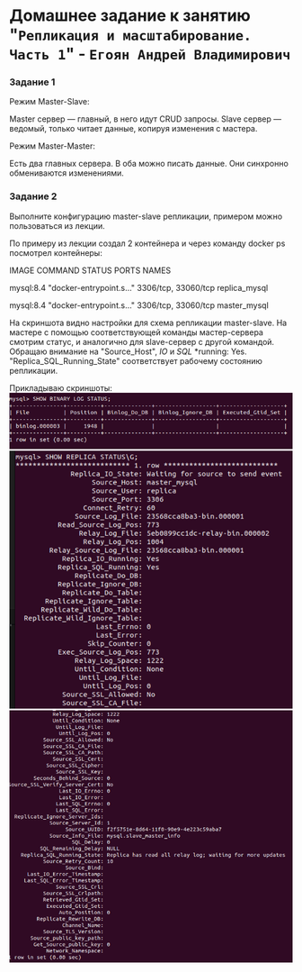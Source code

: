 # Домашнее задание к занятию "`Репликация и масштабирование. Часть 1`" - `Егоян Андрей Владимирович`

### Задание 1

Режим Master-Slave:

Master сервер — главный, в него идут CRUD запросы. Slave сервер — ведомый, только читает данные, копируя изменения с мастера.

Режим Master-Master:

Есть два главных сервера. В оба можно писать данные. Они синхронно обмениваются изменениями.

### Задание 2

Выполните конфигурацию master-slave репликации, примером можно пользоваться из лекции.

По примеру из лекции создал 2 контейнера и через команду docker ps посмотрел контейнеры:

IMAGE COMMAND STATUS PORTS NAMES

mysql:8.4 "docker-entrypoint.s…" 3306/tcp, 33060/tcp replica_mysql

mysql:8.4 "docker-entrypoint.s…" 3306/tcp, 33060/tcp master_mysql

На скриншота видно настройки для схема репликации master-slave. На мастере с помощью соответствующей команды мастер-сервера смотрим статус, и аналогично для slave-сервер с другой командой. Обращаю внимание на "Source_Host", *IO* и *SQL* *running: Yes. "Replica_SQL_Running_State" соответствует рабочему состоянию репликации.

Прикладываю скриншоты:
![Статус master сервера](images/1.png)
![Статус 1 часть slave сервера](images/2.png)
![Статус 2 часть slave сервера](images/3.png)
